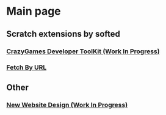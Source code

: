 # Main page
## Scratch extensions by softed
### [CrazyGames Developer ToolKit (Work In Progress)](https://softedco.github.io/CrazyGamesDeveloperToolKit)
### [Fetch By URL](https://softedco.github.io/FetchByURL)
## Other
### [New Website Design (Work In Progress)](https://softedco.github.io/NewDesign/)

